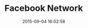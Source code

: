 ---
layout: lab-single.hbs
title: Facebook Network
date: 2015-09-04 16:02:58
description: Abstraction of my Facebook network of friends, each person is represented by a node and its properties vary depending on how it is related to the others in the network. Built using the D3.js library.
image: https://farm6.staticflickr.com/5700/21134212012_59f8f8135b_b.jpg
thumb: https://farm6.staticflickr.com/5700/21134212012_59f8f8135b.jpg
libraries:
  - d3
gFont: "Inconsolata:400,700"
tags:
  -
categories:
  -
scripts:
  - Functions
---
